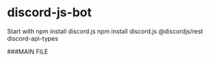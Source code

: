 # discord-js-bot

Start with
npm install discord.js
npm install discord.js @discordjs/rest discord-api-types

###MAIN FILE
